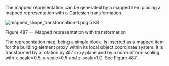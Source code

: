﻿
The mapped representation can be generated by a mapped item placing a mapped representation with a Cartesian transformation.


![mapped_shape_transformation-1.png 5 KB](../../figures/examples/mapped_shape_transformation-1.png)

Figure 487 — Mapped representation with transformation

The representation map, being a simple block, is inserted as a mapped item for the building element proxy within its local object coordinate system.
It is transformed by a rotation by 45' in xy plane and by a non-uniform scaling with x-scale=0.5, y-scale=0.5 and z-scale=1.0. See Figure 487.



